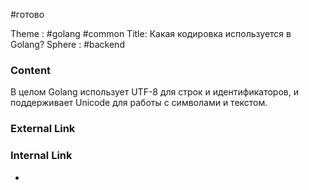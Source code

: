#готово 

Theme : #golang #common 
Title: Какая кодировка используется в Golang?
Sphere : #backend

### Content

В целом Golang использует UTF-8 для строк и идентификаторов, и поддерживает Unicode для работы с символами и текстом.

### External Link



### Internal Link

- 